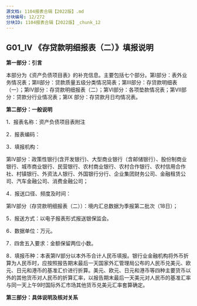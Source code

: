 ```yaml
---
源文档: 1104报表合辑【2022版】.md
分块编号: 12/272
分块ID: 1104报表合辑【2022版】_chunk_12
---
```


## G01\_IV 《存贷款明细报表（二）》填报说明

**第一部分：引言**

本部分为《资产负债项目表》的补充信息。主要包括七个部分。第I部分：表外业务情况表；第II部分：贷款质量五级分类情况简表；第III部分：存贷款明细表（一）；第Ⅳ部分：存贷款明细报表（二）；第Ⅵ部分：各项垫款情况表；第VII部分：贷款分行业情况表；第IX 部分：存贷款月日均情况表。

**第二部分：一般说明**

1．报表名称：资产负债项目表附注

2．报表编码：

3．填报机构：

第Ⅳ部分：政策性银行(含开发银行)、大型商业银行（含邮储银行）、股份制商业银行、城市商业银行、民营银行、农村商业银行、农村合作银行、农村信用合作社、村镇银行、外资法人银行、外国银行分行、企业集团财务公司、金融租赁公司、汽车金融公司、消费金融公司；

4．报送口径、频度及时间：

第Ⅳ部分（存贷款明细报表（二））：境内汇总数据为季报第二批次（18日）；

5．报送方式：以电子报表形式报送银保监会。

6．数据单位：万元。

7．四舍五入要求：金额保留两位小数。

8．填报币种：本表第Ⅳ部分以本外币合计人民币填报。银行业金融机构将外币折算为人民币时，应按照报告期末最后一天国家外汇管理局公布的人民币兑美元、欧元、日元和港币的基准汇价进行折算。美元、欧元、日元和港币等四种主要货币以外的其他货币对人民币的折算汇率，以报告期末最后一天美元对人民币的基准汇率与同一天上午9时国际外汇市场其他货币兑美元汇率套算确定。

**第三部分：具体说明及核对关系**

